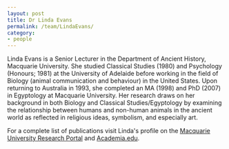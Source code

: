 ```yaml
---
layout: post
title: Dr Linda Evans
permalink: /team/LindaEvans/
category:
- people
---
```



<!-- <amp-img width="600" height="300" layout="responsive" src="http://lorempixel.com/600/300/sports"></amp-img> -->

<main id="content" role="main" class="content">

<amp-img width="300" height="300" class="author-thumb-post" layout="responsive" alt="Cover" src="/assets/images/LindaEvans.jpg"></amp-img>

Linda Evans is a Senior Lecturer in the Department of Ancient History, Macquarie University. She studied Classical Studies (1980) and Psychology (Honours; 1981) at the University of Adelaide before working in the field of Biology (animal communication and behaviour) in the United States. Upon returning to Australia in 1993, she completed an MA (1998) and PhD (2007) in Egyptology at Macquarie University. Her research draws on her background in both Biology and Classical Studies/Egyptology by examining the relationship between humans and non-human animals in the ancient world as reflected in religious ideas, symbolism, and especially art.

For a complete list of publications visit Linda's profile on the [Macquarie University Research Portal](https://researchers.mq.edu.au/en/persons/linda-evans/publications/) and [Academia.edu](https://mq.academia.edu/LindaEvans).
</main>
